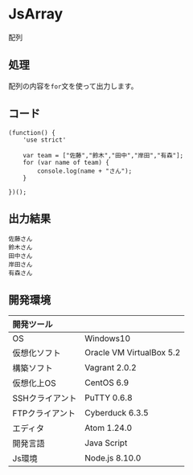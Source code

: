 # JsArray
配列

## 処理
配列の内容を`for`文を使って出力します。

## コード
```
(function() {
    'use strict'

    var team = ["佐藤","鈴木","田中","岸田","有森"];
    for (var name of team) {
        console.log(name + "さん");
    }

})();
```

## 出力結果  
```
佐藤さん
鈴木さん
田中さん
岸田さん
有森さん
```
  
## 開発環境
| 開発ツール |  |
|:-|:-|
| OS | Windows10 |
| 仮想化ソフト | Oracle VM VirtualBox 5.2 |
| 構築ソフト | Vagrant 2.0.2 |
| 仮想化上OS | CentOS 6.9 |
| SSHクライアント | PuTTY 0.6.8 |
| FTPクライアント | Cyberduck 6.3.5 |
| エディタ | Atom 1.24.0 |
| 開発言語 | Java Script |
| Js環境 | Node.js 8.10.0 |
